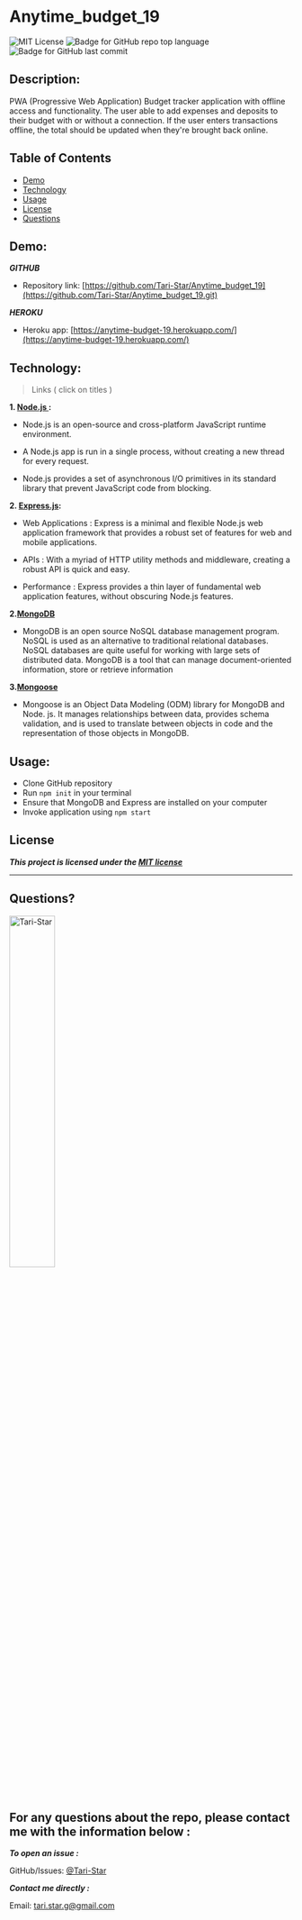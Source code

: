 # Anytime_budget_19

![MIT License](https://img.shields.io/badge/license-MIT-red)
![Badge for GitHub repo top language](https://img.shields.io/github/languages/top/Tari-Star/Anytime_budget_19?style=flat&logo=appveyor)
![Badge for GitHub last commit](https://img.shields.io/github/last-commit/Tari-Star/Anytime_budget_19?style=flat&logo=appveyor)

## Description:

 PWA (Progressive Web Application) Budget tracker application with offline access and functionality.
 The user able to add expenses and deposits to their budget with or without a connection.
 If the user enters transactions offline, the total should be updated when they're brought back online.

##  Table of Contents

* [Demo](#demo)
* [Technology](#technology)
* [Usage](#usage)
* [License](#license)
* [Questions](#questions)


## Demo:

***GITHUB***

* Repository link: [https://github.com/Tari-Star/Anytime_budget_19](https://github.com/Tari-Star/Anytime_budget_19.git)

***HEROKU***

* Heroku app: [https://anytime-budget-19.herokuapp.com/](https://anytime-budget-19.herokuapp.com/)


 ## Technology:
 > Links ( click on titles )

 **1. [Node.js ](https://nodejs.org/en/):**

* Node.js is an open-source and cross-platform JavaScript runtime environment. 

* A Node.js app is run in a single process, without creating a new thread for every request. 

* Node.js provides a set of asynchronous I/O primitives in its standard library that prevent JavaScript code from blocking.

**2. [Express.js](https://expressjs.com/):**

* Web Applications : Express is a minimal and flexible Node.js web application framework that provides a robust set of features for web and mobile applications.

* APIs : With a myriad of HTTP utility methods and middleware, creating a robust API is quick and easy.

* Performance : Express provides a thin layer of fundamental web application features, without obscuring Node.js features.

**2.[MongoDB](https://www.mongodb.com/)**

* MongoDB is an open source NoSQL database management program. NoSQL is used as an alternative to traditional relational databases. NoSQL databases are quite useful for working with large sets of distributed data. MongoDB is a tool that can manage document-oriented information, store or retrieve information

**3.[Mongoose](https://www.npmjs.com/package/mongoose)**

* Mongoose is an Object Data Modeling (ODM) library for MongoDB and Node. js. It manages relationships between data, provides schema validation, and is used to translate between objects in code and the representation of those objects in MongoDB.


 ## Usage:

 * Clone GitHub repository
 * Run `npm init` in your terminal
 * Ensure that MongoDB and Express are installed on your computer
 * Invoke application using `npm start`

  ## License

    
***This project is licensed under the [MIT license](https://choosealicense.com/licenses/mit)***
    
---
   
 ## Questions?

   
  <img src="https://avatars.githubusercontent.com/u/89365355?v=4" alt="Tari-Star" width="40%" />
  
  For any questions about the repo, please contact me with the information below :
  ---
  
 ***To open an issue :***
 
 GitHub/Issues: [@Tari-Star](https://github.com/Tari-Star/Anytime_budget_19/issues)

 ***Contact me directly :***
  
 Email: [tari.star.g@gmail.com](mailto:tari.star.g@gmail.com)